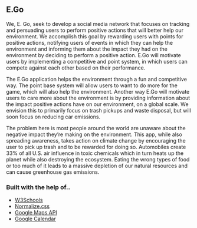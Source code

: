 ## E.Go

We, E. Go, seek to develop a social media network that focuses on tracking and persuading users to perform positive actions that will better help our environment. We accomplish this goal by rewarding users with points for positive actions, notifying users of events in which they can help the environment and informing them about the impact they had on the environment by deciding to perform a positive action. E.Go will motivate users by implementing a competitive and point system, in which users can compete against each other based on their performance. 

The E.Go application helps the environment through a fun and competitive way. The point base system will allow users to want to do more for the game, which will also help the environment. Another way E.Go will motivate users to care more about the environment is by providing information about the impact positive actions have on our environment, on a global scale. We envision this to primarily focus on trash pickups and waste disposal, but will soon focus on reducing car emissions.

The problem here is most people around the world are unaware about the negative impact they’re making on the environment. This app, while also spreading awareness, takes action on climate change by encouraging the user to pick up trash and to be rewarded for doing so. Automobiles create 33% of all U.S. air influence in toxic chemicals which in turn heats up the planet while also destroying the ecosystem. Eating the wrong types of food or too much of it leads to a massive depletion of our natural resources and can cause greenhouse gas emissions.

### Built with the help of..
* [W3Schools](https://www.w3schools.com/)
* [Normalize.css](https://necolas.github.io/normalize.css/)
* [Google Maps API](https://developers.google.com/maps/documentation)
* [Google Calendar](https://support.google.com/calendar)
